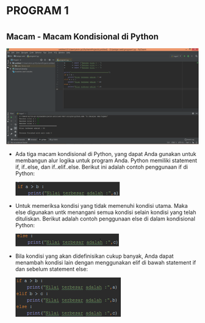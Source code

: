# PROGRAM 1
 #
## Macam - Macam Kondisional di Python ##

![alt text](a.png)

- Ada tiga macam kondisional di Python, yang dapat Anda gunakan untuk membangun alur logika untuk program Anda. 
Python memiliki statement if, if..else, dan if..elif..else. 
Berikut ini adalah contoh penggunaan if di Python:

	![alt text](b.png)

- Untuk memeriksa kondisi yang tidak memenuhi kondisi utama. 
Maka else digunakan untk menangani semua kondisi selain kondisi yang telah dituliskan. 
Berikut adalah contoh penggunaan else di dalam kondisional Python:

	![alt text](c.png)

- Bila kondisi yang akan didefinisikan cukup banyak, Anda dapat menambah kondisi lain dengan menggunakan elif di bawah statement if dan sebelum statement else:

	![alt text](d.png)

